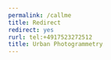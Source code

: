 ```yaml
---
permalink: /callme
title: Redirect
redirect: yes
rurl: tel:+4917523272512
title: Urban Photogrammetry
---
```


